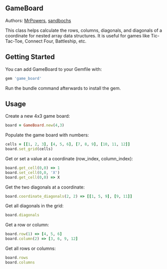 ## GameBoard

Authors: [MrPowers](https://github.com/MrPowers), [sandbochs](https://github.com/sandbochs)

This class helps calculate the rows, columns, diagonals, and diagonals of a coordinate for nested array data structures.  It is useful for games like Tic-Tac-Toe, Connect Four, Battleship, etc.

## Getting Started

You can add GameBoard to your Gemfile with:

```ruby
gem 'game_board'
```
  
Run the bundle command afterwards to install the gem.

## Usage

Create a new 4x3 game board:

```ruby
board = GameBoard.new(4,3)
```

Populate the game board with numbers:

```ruby
cells = [[1, 2, 3], [4, 5, 6], [7, 8, 9], [10, 11, 12]]
board.set_grid(cells)
```

Get or set a value at a coordinate (row_index, column_index):

```ruby
board.get_cell(0,0) => 1
board.set_cell(0,0, 'X')
board.get_cell(0,0) => X 
```

Get the two diagonals at a coordinate:

```ruby
board.coordinate_diagonals(2, 2) => [[1, 5, 9], [9, 11]]
```

Get all diagonals in the grid:

```ruby
board.diagonals
```

Get a row or column:

```ruby
board.row(1) => [4, 5, 6]
board.column(2) => [3, 6, 9, 12]
```

Get all rows or columns:

```ruby
board.rows
board.columns
```